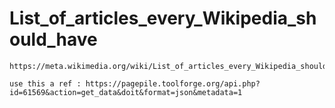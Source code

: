 # List_of_articles_every_Wikipedia_should_have

    https://meta.wikimedia.org/wiki/List_of_articles_every_Wikipedia_should_have

    use this a ref : https://pagepile.toolforge.org/api.php?id=61569&action=get_data&doit&format=json&metadata=1
